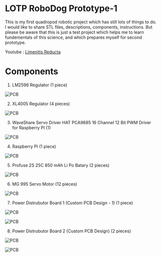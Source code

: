 # LOTP RoboDog Prototype-1
This is my first quadropod robotic project which has still lots of things to do. I would like to share STL files, descriptions, components, instructions. But please be aware that this is just a test project which helps me to learn fundementals of this science, and which prepares myself for second prototype.

Youtube : [Limenitis Reducta](https://www.youtube.com/channel/UCfY4QudfnPH8X3gaX6DbpPw?view_as=subscriber)

# Components

1.	LM2596 Regulator (1 piece)

![PCB](https://github.com/SMDHuman/LOTP-RoboDog/blob/master/Images/S%20-%20LM2596%20Regulator.jpg)

2.	XL4005 Regulator (4 pieces) 

![PCB](https://github.com/SMDHuman/LOTP-RoboDog/blob/master/Images/S%20-%20XL4005%20Regulator.jpg)

3.	WaveShare Servo Driver HAT PCA9685 16 Channel 12 Bit PWM Driver for Raspberry PI (1) 

![PCB](https://github.com/SMDHuman/LOTP-RoboDog/blob/master/Images/S%20-%20WaveShare%20Servo%20Driver%20HAT%20PCA9685%2016%20Channel%2012%20Bit%20PWM%20Driver.jpg)

4.	Raspberry PI (1 piece)

![PCB](https://github.com/SMDHuman/LOTP-RoboDog/blob/master/Images/S%20-%20Raspberry%20PI.jpg)

5.	Profuse 2S 25C 850 mAh Li Po Batary (2 pieces)

![PCB](https://github.com/SMDHuman/LOTP-RoboDog/blob/master/Images/S%20-%20Profuse%202S%2025C%20850%20mAh%20Li%20Po%20Batary.jpg)

6.	MG 995 Servo Motor (12 pieces)

![PCB](https://github.com/SMDHuman/LOTP-RoboDog/blob/master/Images/S%20-%20MG%20995%20Servo%20MotorS.jpg)

7.	Power Distrubutor Board 1 (Custom PCB Design - 1) (1 piece)

![PCB](https://github.com/SMDHuman/LOTP-RoboDog/blob/master/Images/S%20-%20Power%20Distrubutor%20Board%20(Custom%20PCB%20Design)1-1.jpg)

![PCB](https://github.com/SMDHuman/LOTP-RoboDog/blob/master/Images/S%20-%20Power%20Distrubutor%20Board%20(Custom%20PCB%20Design)%201-2.jpg)

8.	Power Distrubutor Board 2 (Custom PCB Design) (2 pieces)

![PCB](https://github.com/SMDHuman/LOTP-RoboDog/blob/master/Images/S%20-%20Power%20Distrubutor%20Board%20(Custom%20PCB%20Design)%202-1.jpg)

![PCB](https://github.com/SMDHuman/LOTP-RoboDog/blob/master/Images/S%20-%20Power%20Distrubutor%20Board%20(Custom%20PCB%20Design)%202-2.jpg)



